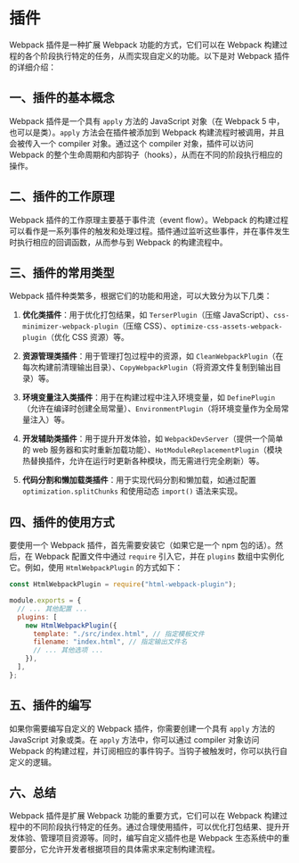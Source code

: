 # 插件

Webpack 插件是一种扩展 Webpack 功能的方式，它们可以在 Webpack 构建过程的各个阶段执行特定的任务，从而实现自定义的功能。以下是对 Webpack 插件的详细介绍：

## 一、插件的基本概念

Webpack 插件是一个具有 `apply` 方法的 JavaScript 对象（在 Webpack 5 中，也可以是类）。`apply` 方法会在插件被添加到 Webpack 构建流程时被调用，并且会被传入一个 compiler 对象。通过这个 compiler 对象，插件可以访问 Webpack 的整个生命周期和内部钩子（hooks），从而在不同的阶段执行相应的操作。

## 二、插件的工作原理

Webpack 插件的工作原理主要基于事件流（event flow）。Webpack 的构建过程可以看作是一系列事件的触发和处理过程。插件通过监听这些事件，并在事件发生时执行相应的回调函数，从而参与到 Webpack 的构建流程中。

## 三、插件的常用类型

Webpack 插件种类繁多，根据它们的功能和用途，可以大致分为以下几类：

1. **优化类插件**：用于优化打包结果，如 `TerserPlugin`（压缩 JavaScript）、`css-minimizer-webpack-plugin`（压缩 CSS）、`optimize-css-assets-webpack-plugin`（优化 CSS 资源）等。

2. **资源管理类插件**：用于管理打包过程中的资源，如 `CleanWebpackPlugin`（在每次构建前清理输出目录）、`CopyWebpackPlugin`（将资源文件复制到输出目录）等。

3. **环境变量注入类插件**：用于在构建过程中注入环境变量，如 `DefinePlugin`（允许在编译时创建全局常量）、`EnvironmentPlugin`（将环境变量作为全局常量注入）等。

4. **开发辅助类插件**：用于提升开发体验，如 `WebpackDevServer`（提供一个简单的 web 服务器和实时重新加载功能）、`HotModuleReplacementPlugin`（模块热替换插件，允许在运行时更新各种模块，而无需进行完全刷新）等。

5. **代码分割和懒加载类插件**：用于实现代码分割和懒加载，如通过配置 `optimization.splitChunks` 和使用动态 `import()` 语法来实现。

## 四、插件的使用方式

要使用一个 Webpack 插件，首先需要安装它（如果它是一个 npm 包的话）。然后，在 Webpack 配置文件中通过 `require` 引入它，并在 `plugins` 数组中实例化它。例如，使用 `HtmlWebpackPlugin` 的方式如下：

```javascript
const HtmlWebpackPlugin = require("html-webpack-plugin");

module.exports = {
  // ... 其他配置 ...
  plugins: [
    new HtmlWebpackPlugin({
      template: "./src/index.html", // 指定模板文件
      filename: "index.html", // 指定输出文件名
      // ... 其他选项 ...
    }),
  ],
};
```

## 五、插件的编写

如果你需要编写自定义的 Webpack 插件，你需要创建一个具有 `apply` 方法的 JavaScript 对象或类。在 `apply` 方法中，你可以通过 compiler 对象访问 Webpack 的构建过程，并订阅相应的事件钩子。当钩子被触发时，你可以执行自定义的逻辑。

## 六、总结

Webpack 插件是扩展 Webpack 功能的重要方式，它们可以在 Webpack 构建过程中的不同阶段执行特定的任务。通过合理使用插件，可以优化打包结果、提升开发体验、管理项目资源等。同时，编写自定义插件也是 Webpack 生态系统中的重要部分，它允许开发者根据项目的具体需求来定制构建流程。
